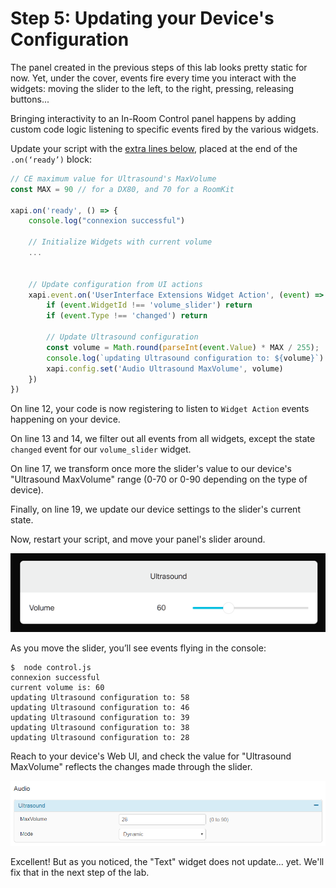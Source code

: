 # Step 5: Updating your Device's Configuration

The panel created in the previous steps of this lab looks pretty static for now.
Yet, under the cover, events fire every time you interact with the widgets: moving the slider to the left, to the right, pressing, releasing buttons...

Bringing interactivity to an In-Room Control panel happens by adding custom code logic listening to specific events fired by the various widgets.

Update your script with the [extra lines below](https://github.com/CiscoDevNet/labs-xapi/blob/master/code/collab-xapi-controls/step3/control.js), placed at the end of the `.on(‘ready’)` block:

```javascript
// CE maximum value for Ultrasound's MaxVolume
const MAX = 90 // for a DX80, and 70 for a RoomKit

xapi.on('ready', () => {
    console.log("connexion successful")

    // Initialize Widgets with current volume
    ...


    // Update configuration from UI actions
    xapi.event.on('UserInterface Extensions Widget Action', (event) => {
        if (event.WidgetId !== 'volume_slider') return
        if (event.Type !== 'changed') return

        // Update Ultrasound configuration
        const volume = Math.round(parseInt(event.Value) * MAX / 255);
        console.log(`updating Ultrasound configuration to: ${volume}`)
        xapi.config.set('Audio Ultrasound MaxVolume', volume)
    })
})
```

On line 12, your code is now registering to listen to `Widget Action` events happening on your device. 

On line 13 and 14, we filter out all events from all widgets, except the state `changed` event for our `volume_slider` widget.

On line 17, we transform once more the slider's value to our device's "Ultrasound MaxVolume" range (0-70 or 0-90 depending on the type of device).

Finally, on line 19, we update our device settings to the slider's current state.

Now, restart your script, and move your panel's slider around. 

![Move Slider](assets/images/step5-move-slider-around.png)


As you move the slider, you’ll see events flying in the console:

```shell
$  node control.js
connexion successful
current volume is: 60
updating Ultrasound configuration to: 58
updating Ultrasound configuration to: 46
updating Ultrasound configuration to: 39
updating Ultrasound configuration to: 38
updating Ultrasound configuration to: 28
```

Reach to your device's Web UI, and check the value for "Ultrasound MaxVolume" reflects the changes made through the slider.

![Configuration Reflects Changes](assets/images/step5-configuration-reflects-changes.png)


Excellent! But as you noticed, the "Text" widget does not update... yet. 
We'll fix that in the next step of the lab.
